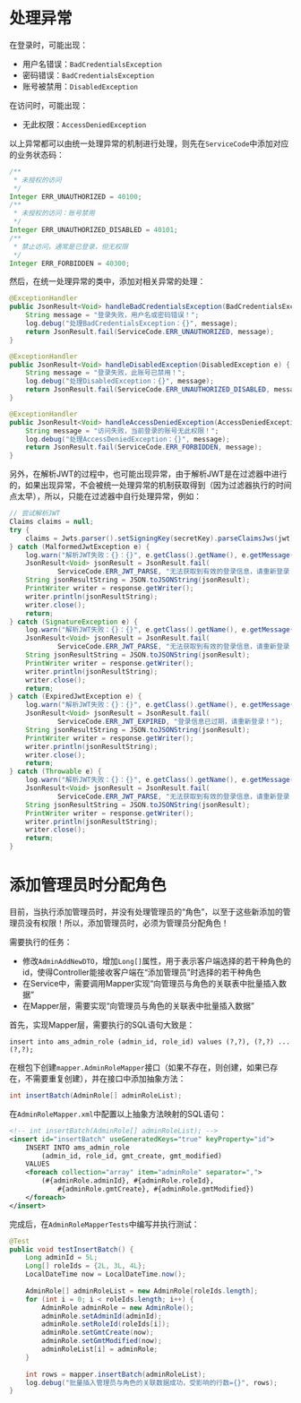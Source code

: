 # 处理异常

在登录时，可能出现：

- 用户名错误：`BadCredentialsException`
- 密码错误：`BadCredentialsException`
- 账号被禁用：`DisabledException`

在访问时，可能出现：

- 无此权限：`AccessDeniedException`

以上异常都可以由统一处理异常的机制进行处理，则先在`ServiceCode`中添加对应的业务状态码：

```java
/**
 * 未授权的访问
 */
Integer ERR_UNAUTHORIZED = 40100;
/**
 * 未授权的访问：账号禁用
 */
Integer ERR_UNAUTHORIZED_DISABLED = 40101;
/**
 * 禁止访问，通常是已登录，但无权限
 */
Integer ERR_FORBIDDEN = 40300;
```

然后，在统一处理异常的类中，添加对相关异常的处理：

```java
@ExceptionHandler
public JsonResult<Void> handleBadCredentialsException(BadCredentialsException e) {
    String message = "登录失败，用户名或密码错误！";
    log.debug("处理BadCredentialsException：{}", message);
    return JsonResult.fail(ServiceCode.ERR_UNAUTHORIZED, message);
}

@ExceptionHandler
public JsonResult<Void> handleDisabledException(DisabledException e) {
    String message = "登录失败，此账号已禁用！";
    log.debug("处理DisabledException：{}", message);
    return JsonResult.fail(ServiceCode.ERR_UNAUTHORIZED_DISABLED, message);
}

@ExceptionHandler
public JsonResult<Void> handleAccessDeniedException(AccessDeniedException e) {
    String message = "访问失败，当前登录的账号无此权限！";
    log.debug("处理AccessDeniedException：{}", message);
    return JsonResult.fail(ServiceCode.ERR_FORBIDDEN, message);
}
```

另外，在解析JWT的过程中，也可能出现异常，由于解析JWT是在过滤器中进行的，如果出现异常，不会被统一处理异常的机制获取得到（因为过滤器执行的时间点太早），所以，只能在过滤器中自行处理异常，例如：

```java
// 尝试解析JWT
Claims claims = null;
try {
    claims = Jwts.parser().setSigningKey(secretKey).parseClaimsJws(jwt).getBody();
} catch (MalformedJwtException e) {
    log.warn("解析JWT失败：{}：{}", e.getClass().getName(), e.getMessage());
    JsonResult<Void> jsonResult = JsonResult.fail(
            ServiceCode.ERR_JWT_PARSE, "无法获取到有效的登录信息，请重新登录！");
    String jsonResultString = JSON.toJSONString(jsonResult);
    PrintWriter writer = response.getWriter();
    writer.println(jsonResultString);
    writer.close();
    return;
} catch (SignatureException e) {
    log.warn("解析JWT失败：{}：{}", e.getClass().getName(), e.getMessage());
    JsonResult<Void> jsonResult = JsonResult.fail(
            ServiceCode.ERR_JWT_PARSE, "无法获取到有效的登录信息，请重新登录！");
    String jsonResultString = JSON.toJSONString(jsonResult);
    PrintWriter writer = response.getWriter();
    writer.println(jsonResultString);
    writer.close();
    return;
} catch (ExpiredJwtException e) {
    log.warn("解析JWT失败：{}：{}", e.getClass().getName(), e.getMessage());
    JsonResult<Void> jsonResult = JsonResult.fail(
            ServiceCode.ERR_JWT_EXPIRED, "登录信息已过期，请重新登录！");
    String jsonResultString = JSON.toJSONString(jsonResult);
    PrintWriter writer = response.getWriter();
    writer.println(jsonResultString);
    writer.close();
    return;
} catch (Throwable e) {
    log.warn("解析JWT失败：{}：{}", e.getClass().getName(), e.getMessage());
    JsonResult<Void> jsonResult = JsonResult.fail(
            ServiceCode.ERR_JWT_PARSE, "无法获取到有效的登录信息，请重新登录！");
    String jsonResultString = JSON.toJSONString(jsonResult);
    PrintWriter writer = response.getWriter();
    writer.println(jsonResultString);
    writer.close();
    return;
}
```

# 添加管理员时分配角色

目前，当执行添加管理员时，并没有处理管理员的“角色”，以至于这些新添加的管理员没有权限！所以，添加管理员时，必须为管理员分配角色！

需要执行的任务：

- 修改`AdminAddNewDTO`，增加`Long[]`属性，用于表示客户端选择的若干种角色的id，使得Controller能接收客户端在“添加管理员”时选择的若干种角色
- 在Service中，需要调用Mapper实现“向管理员与角色的关联表中批量插入数据”
- 在Mapper层，需要实现“向管理员与角色的关联表中批量插入数据”

首先，实现Mapper层，需要执行的SQL语句大致是：

```mysql
insert into ams_admin_role (admin_id, role_id) values (?,?), (?,?) ... (?,?);
```

在根包下创建`mapper.AdminRoleMapper`接口（如果不存在，则创建，如果已存在，不需要重复创建），并在接口中添加抽象方法：

```java
int insertBatch(AdminRole[] adminRoleList);
```

在`AdminRoleMapper.xml`中配置以上抽象方法映射的SQL语句：

```xml
<!-- int insertBatch(AdminRole[] adminRoleList); -->
<insert id="insertBatch" useGeneratedKeys="true" keyProperty="id">
    INSERT INTO ams_admin_role
    	(admin_id, role_id, gmt_create, gmt_modified)
    VALUES 
	<foreach collection="array" item="adminRole" separator=",">
        (#{adminRole.adminId}, #{adminRole.roleId}, 
        	#{adminRole.gmtCreate}, #{adminRole.gmtModified})
    </foreach>
</insert>
```

完成后，在`AdminRoleMapperTests`中编写并执行测试：

```java
@Test
public void testInsertBatch() {
    Long adminId = 5L;
    Long[] roleIds = {2L, 3L, 4L};
    LocalDateTime now = LocalDateTime.now();
    
    AdminRole[] adminRoleList = new AdminRole[roleIds.length];
    for (int i = 0; i < roleIds.length; i++) {
        AdminRole adminRole = new AdminRole();
        adminRole.setAdminId(adminId);
        adminRole.setRoleId(roleIds[i]);
        adminRole.setGmtCreate(now);
        adminRole.setGmtModified(now);
        adminRoleList[i] = adminRole;
    }
    
    int rows = mapper.insertBatch(adminRoleList);
    log.debug("批量插入管理员与角色的关联数据成功，受影响的行数={}", rows);
}
```












